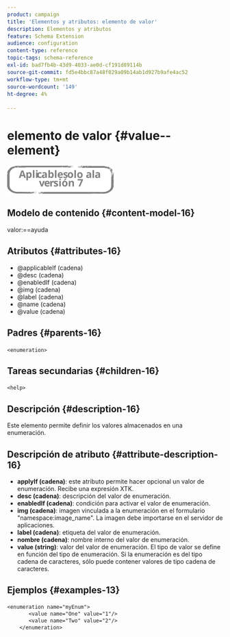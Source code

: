 ```yaml
---
product: campaign
title: 'Elementos y atributos: elemento de valor'
description: Elementos y atributos
feature: Schema Extension
audience: configuration
content-type: reference
topic-tags: schema-reference
exl-id: bad7fb4b-43d9-4033-ae0d-cf191d89114b
source-git-commit: fd5e4bbc87a48f029a09b14ab1d927b9afe4ac52
workflow-type: tm+mt
source-wordcount: '149'
ht-degree: 4%

---
```


# elemento de valor {#value--element}

![](../../../assets/v7-only.svg)

## Modelo de contenido {#content-model-16}

valor:==ayuda

## Atributos {#attributes-16}

* @applicableIf (cadena)
* @desc (cadena)
* @enabledIf (cadena)
* @img (cadena)
* @label (cadena)
* @name (cadena)
* @value (cadena)

## Padres {#parents-16}

`<enumeration>`

## Tareas secundarias {#children-16}

`<help>`

## Descripción {#description-16}

Este elemento permite definir los valores almacenados en una enumeración.

## Descripción de atributo {#attribute-description-16}

* **applyIf (cadena)**: este atributo permite hacer opcional un valor de enumeración. Recibe una expresión XTK.
* **desc (cadena)**: descripción del valor de enumeración.
* **enabledIf (cadena)**: condición para activar el valor de enumeración.
* **img (cadena)**: imagen vinculada a la enumeración en el formulario &quot;namespace:image_name&quot;. La imagen debe importarse en el servidor de aplicaciones.
* **label (cadena)**: etiqueta del valor de enumeración.
* **nombre (cadena)**: nombre interno del valor de enumeración.
* **value (string)**: valor del valor de enumeración. El tipo de valor se define en función del tipo de enumeración. Si la enumeración es del tipo cadena de caracteres, sólo puede contener valores de tipo cadena de caracteres.

## Ejemplos {#examples-13}

```
<enumeration name="myEnum">
       <value name="One" value="1"/>
       <value name="Two" value="2"/>
    </enumeration>
```
